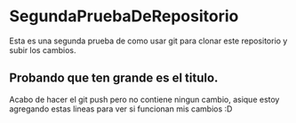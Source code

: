 # SegundaPruebaDeRepositorio

Esta es una segunda prueba de como usar git para clonar este repositorio y subir los cambios.

## Probando que ten grande es el titulo.

Acabo de hacer el git push pero no contiene ningun cambio, asique estoy agregando estas lineas para ver si funcionan mis cambios :D
